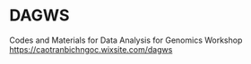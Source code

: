 # DAGWS
Codes and Materials for Data Analysis for Genomics Workshop
https://caotranbichngoc.wixsite.com/dagws 
